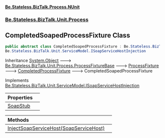 #### [Be.Stateless.BizTalk.Process.NUnit](README.md 'README')
### [Be.Stateless.BizTalk.Unit.Process](Be.Stateless.BizTalk.Unit.Process.md 'Be.Stateless.BizTalk.Unit.Process')

## CompletedSoapedProcessFixture Class

```csharp
public abstract class CompletedSoapedProcessFixture : Be.Stateless.BizTalk.Unit.Process.CompletedProcessFixture,
Be.Stateless.BizTalk.Unit.ServiceModel.ISoapServiceHostInjection
```

Inheritance [System.Object](https://docs.microsoft.com/en-us/dotnet/api/System.Object 'System.Object') &#129106; [Be.Stateless.BizTalk.Unit.Process.ProcessFixtureBase](https://docs.microsoft.com/en-us/dotnet/api/Be.Stateless.BizTalk.Unit.Process.ProcessFixtureBase 'Be.Stateless.BizTalk.Unit.Process.ProcessFixtureBase') &#129106; [ProcessFixture](ProcessFixture.md 'Be.Stateless.BizTalk.Unit.Process.ProcessFixture') &#129106; [CompletedProcessFixture](CompletedProcessFixture.md 'Be.Stateless.BizTalk.Unit.Process.CompletedProcessFixture') &#129106; CompletedSoapedProcessFixture

Implements [Be.Stateless.BizTalk.Unit.ServiceModel.ISoapServiceHostInjection](https://docs.microsoft.com/en-us/dotnet/api/Be.Stateless.BizTalk.Unit.ServiceModel.ISoapServiceHostInjection 'Be.Stateless.BizTalk.Unit.ServiceModel.ISoapServiceHostInjection')

| Properties | |
| :--- | :--- |
| [SoapStub](CompletedSoapedProcessFixture.SoapStub.md 'Be.Stateless.BizTalk.Unit.Process.CompletedSoapedProcessFixture.SoapStub') | |

| Methods | |
| :--- | :--- |
| [InjectSoapServiceHost(SoapServiceHost)](CompletedSoapedProcessFixture.InjectSoapServiceHost(SoapServiceHost).md 'Be.Stateless.BizTalk.Unit.Process.CompletedSoapedProcessFixture.InjectSoapServiceHost(Be.Stateless.BizTalk.Unit.ServiceModel.SoapServiceHost)') | |
